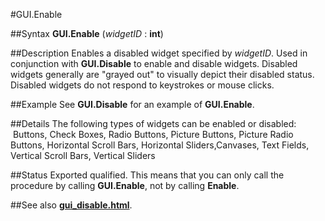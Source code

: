 
#GUI.Enable

##Syntax
**GUI.Enable** (*widgetID* : **int**)

##Description
Enables a disabled widget specified by *widgetID*. 
Used in conjunction with **GUI.Disable** to enable and disable widgets. 
Disabled widgets generally are "grayed out" to visually depict their disabled status.
Disabled widgets do not respond to keystrokes or mouse clicks.

##Example
See **GUI.Disable** for an example of **GUI.Enable**.

##Details
The following types of widgets can be enabled or disabled:
 Buttons, Check Boxes, Radio Buttons, Picture Buttons,
Picture Radio Buttons, Horizontal Scroll Bars, Horizontal Sliders,Canvases, Text Fields, Vertical Scroll Bars, Vertical Sliders

##Status
Exported qualified.
This means that you can only call the procedure by calling **GUI.Enable**, not by calling **Enable**.

##See also
**[gui_disable.html](GUI.Disable)**.
